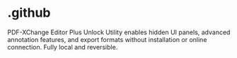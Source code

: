# .github
PDF-XChange Editor Plus Unlock Utility enables hidden UI panels, advanced annotation features, and export formats without installation or online connection. Fully local and reversible.
